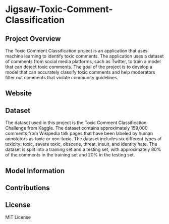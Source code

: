 # Jigsaw-Toxic-Comment-Classification

## Project Overview
The Toxic Comment Classification project is an application that uses machine learning to identify toxic comments. The application uses a dataset of comments from social media platforms, such as Twitter, to train a model that can detect toxic comments. The goal of the project is to develop a model that can accurately classify toxic comments and help moderators filter out comments that violate community guidelines.

## Website

## Dataset
The dataset used in this project is the Toxic Comment Classification Challenge from Kaggle. The dataset contains approximately 159,000 comments from Wikipedia talk pages that have been labeled by human annotators as toxic or non-toxic. The dataset includes six different types of toxicity: toxic, severe toxic, obscene, threat, insult, and identity hate. The dataset is split into a training set and a testing set, with approximately 80% of the comments in the training set and 20% in the testing set.

## Model Information

## Contributions

## License
MIT License
